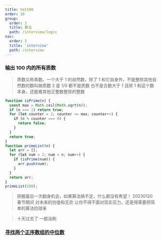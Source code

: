 ```yaml
---
title: hot100
order: 10
group:
  order: 3
  title: 算法
  path: /interview/logic
nav:
  order: 3
  title: 'interview'
  path: /interview
---
```


### 输出 100 内的所有质数

> 质数又称素数。一个大于 1 的自然数，除了 1 和它自身外，不能整除其他自然数的数叫做质数 2 是 1/0 都不是质数 也不是合数大于 1 且除 1 和这个数本身，还能被其他正整数整除的整数

```js
function isPrime(n) {
  const max = Math.ceil(Math.sqrt(n));
  if (n === 2) return true;
  for (let counter = 2; counter <= max; counter++) {
    if (n % counter === 0) {
      return false;
    }
  }
  return true;
}
function primeList(n) {
  let arr = [];
  for (let num = 2; num < n; num++) {
    if (isPrime(num)) {
      arr.push(num);
    }
  }
  return arr;
}
primeList(100);
```

> 把握最后一次翻身机会，如果算法搞不定，什么都没有希望！ 20230120 春节期间 对未来的彷徨和无奈 让你不得不面对现实压力，还是得需要把简单的算法捡球来

> 十天过去了 一题没刷

### [寻找两个正序数组的中位数](https://leetcode.cn/problems/median-of-two-sorted-arrays/)
